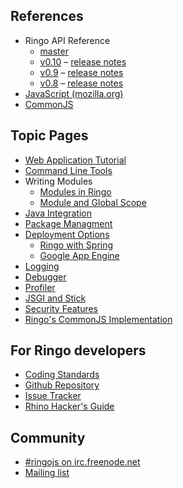 <p style="display:none">
Activate this search box once duckduckgo.com has indexed the new site
<iframe src="http://duckduckgo.com/search.html?site=ringojs.org&prefill=Search RingoJs.org" style="overflow:hidden;margin:0;padding:0;width:408px;height:40px;" frameborder="0"></iframe>
</p>

## References

  * Ringo API Reference
    * [master](/api/master/index.html)
    * [v0.10](/api/v0.10/index.html) &ndash; [release notes](release_0_10)
    * [v0.9](/api/v0.9/index.html) &ndash; [release notes](release_0_9)
    * [v0.8](/api/v0.8/index.html) &ndash; [release notes](release_0_8)
  * [JavaScript (mozilla.org)](https://developer.mozilla.org/en/JavaScript/Reference)
  * [CommonJS](http://wiki.commonjs.org/wiki/CommonJS)

## Topic Pages
  * [Web Application Tutorial](tutorial/)
  * [Command Line Tools](commandline_tools)
  * Writing Modules
    * [Modules in Ringo](modules)
    * [Module and Global Scope](module_and_global_scope)
  * [Java Integration](java_integration)
  * [Package Managment](packages)
  * [Deployment Options](deployment)
     * [Ringo with Spring](ringo_with_spring)
     * [Google App Engine](google_appengine)
  * [Logging](logging)
  * [Debugger](debugger)
  * [Profiler](profiler)
  * [JSGI and Stick](jsgi_and_stick)
  * [Security Features](security_features)
  * [Ringo's CommonJS Implementation](commonjs_implementation)

## For Ringo developers

  * [Coding Standards](coding_standards)
  * [Github Repository](http://github.com/ringo/ringojs)
  * [Issue Tracker](http://github.com/ringo/ringojs/issues)
  * [Rhino Hacker's Guide](rhino_hacker_guide)

## Community

  * [#ringojs on irc.freenode.net](http://ringojs.com/bot/join)
  * [Mailing list](http://groups.google.com/group/ringojs)
